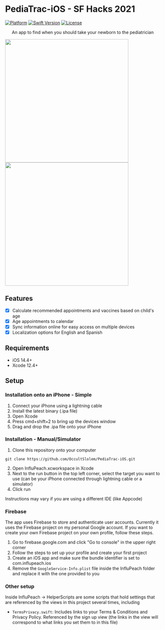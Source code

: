 # PediaTrac-iOS - SF Hacks 2021

[![Platform](https://img.shields.io/cocoapods/p/LFAlertController.svg?style=flat)](http://cocoapods.org/pods/LFAlertController)
[![Swift Version][swift-image]][swift-url]
[![License][license-image]][license-url]

<p align="center">
 An app to find when you should take your newborn to the pediatrician
</p>

<p align="row">
<img src="https://media.giphy.com/media/qZHo1TClS4zJLPBg1L/giphy.gif" width="400">
<img src="https://media.giphy.com/media/pvQbJOdwaakj9znTk1/giphy.gif" width="400">
</p>

## Features

- [x] Calculate recommended appointments and vaccines based on child's age
- [x] Age appointments to calendar
- [x] Sync information online for easy access on multiple devices
- [x] Localization options for English and Spanish

## Requirements
- iOS 14.4+
- Xcode 12.4+

## Setup

### Installation onto an iPhone - Simple

1. Connect your iPhone using a lightning cable
2. Install the latest binary (.ipa file)
3. Open Xcode
4. Press cmd+shift+2 to bring up the devices window
5. Drag and drop the .ipa file onto your iPhone


### Installation - Manual/Simulator

1. Clone this repository onto your computer

``git clone https://github.com/OccultSlolem/PediaTrac-iOS.git``

2. Open InfluPeach.xcworkspace in Xcode
3. Next to the run button in the top left corner, select the target you want to use (can be your iPhone connected through lightning cable or a simulator)
4. Click run

Instructions may vary if you are using a different IDE (like Appcode)

### Firebase

The app uses Firebase to store and authenticate user accounts. Currently it uses the Firebase project on my personal Google account. If you want to create your own Firebase project on your own profile, follow these steps.

1. Go to firebase.google.com and click "Go to console" in the upper right corner
2. Follow the steps to set up your profile and create your first project
3. Create an iOS app and make sure the bundle identifier is set to com.influpeach.ios
4. Remove the ``GoogleService-Info.plist`` file inside the InfluPeach folder and replace it with the one provided to you

### Other setup

Inside InfluPeach -> HelperScripts are some scripts that hold settings that are referenced by the views in this project several times, including
- ``TermsPrivacy.swift``: Includes links to your Terms & Conditions and Privacy Policy. Referenced by the sign up view (the links in the view will correspond to what links you set them to in this file)

[swift-image]:https://img.shields.io/badge/swift-5.0-orange.svg
[swift-url]: https://swift.org/
[license-image]: https://img.shields.io/badge/License-MIT-blue.svg
[license-url]: LICENSE